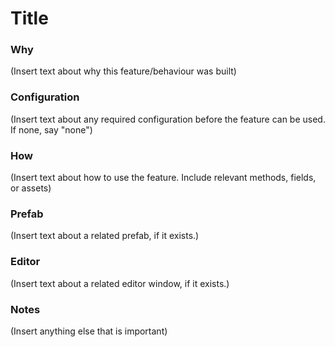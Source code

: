 # Title

### Why
(Insert text about why this feature/behaviour was built)

### Configuration
(Insert text about any required configuration before the feature can be used. If none, say "none")

### How
(Insert text about how to use the feature. Include relevant methods, fields, or assets)

### Prefab
(Insert text about a related prefab, if it exists.)

### Editor
(Insert text about a related editor window, if it exists.)

### Notes
(Insert anything else that is important)